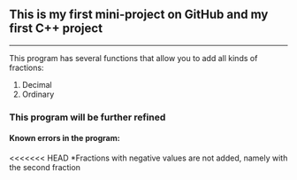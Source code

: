 ## This is my first mini-project on GitHub and my first C++ project
------
This program has several functions that allow you to add all kinds of fractions:
1. Decimal
2. Ordinary

### This program will be further refined

#### Known errors in the program:
<<<<<<< HEAD
  *Fractions with negative values are not added, namely with the second fraction
